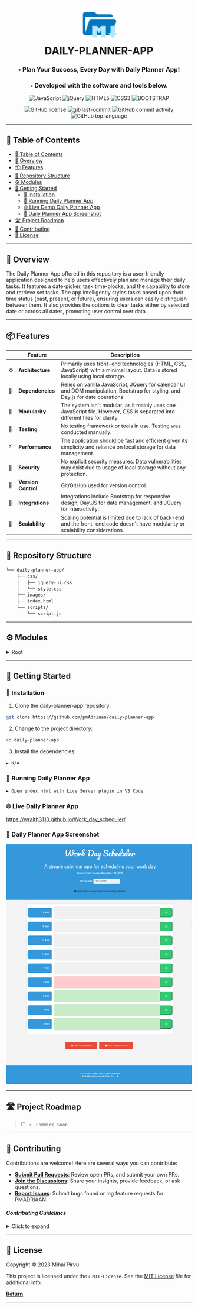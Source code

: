 <div align="center">
<h1 align="center">
<img src="https://raw.githubusercontent.com/PKief/vscode-material-icon-theme/ec559a9f6bfd399b82bb44393651661b08aaf7ba/icons/folder-markdown-open.svg" width="100" />
<br>DAILY-PLANNER-APP</h1>
<h3>◦ Plan Your Success, Every Day with Daily Planner App!</h3>
<h3>◦ Developed with the software and tools below.</h3>

<p align="center">
<img src="https://img.shields.io/badge/JavaScript-F7DF1E.svg?style=flat-square&logo=JavaScript&logoColor=black" alt="JavaScript" />
<img src="https://img.shields.io/badge/jQuery-0769AD.svg?style=flat-square&logo=jquery&logoColor=white" alt="jQuery" />
<img src="https://img.shields.io/badge/HTML5-E34F26.svg?style=flat-square&logo=HTML5&logoColor=white" alt="HTML5" />
<img src="https://img.shields.io/badge/CSS3-1572B6?style=&logo=css3&logoColor=white" alt="CSS3" />
<img src="https://img.shields.io/badge/Bootstrap-563D7C?style=&logo=css3&logoColor=white" alt="BOOTSTRAP" />
</p>
<img src="https://img.shields.io/github/license/pmAdriaan/daily-planner-app?style=flat-square&color=5D6D7E" alt="GitHub license" />
<img src="https://img.shields.io/github/last-commit/pmAdriaan/daily-planner-app?style=flat-square&color=5D6D7E" alt="git-last-commit" />
<img src="https://img.shields.io/github/commit-activity/m/pmAdriaan/daily-planner-app?style=flat-square&color=5D6D7E" alt="GitHub commit activity" />
<img src="https://img.shields.io/github/languages/top/pmAdriaan/daily-planner-app?style=flat-square&color=5D6D7E" alt="GitHub top language" />
</div>

---

## 📖 Table of Contents
- [📖 Table of Contents](#-table-of-contents)
- [📍 Overview](#-overview)
- [📦 Features](#-features)
- [📂 Repository Structure](#-repository-structure)
- [⚙️ Modules](#%EF%B8%8F-modules)
- [🚀 Getting Started](#-getting-started)
    - [🔧 Installation](#-installation)
    - [🤖 Running Daily Planner App](#-running-daily-planner-app)
    - [🌐 Live Demo Daily Planner App](#-live-demo-daily-planner-app)
    - [📸 Daily Planner App Screenshot ](#-daily-planner-app-screenshot)
- [🛣 Project Roadmap](#-project-roadmap)
- [🤝 Contributing](#-contributing)
- [📄 License](#-license)

---


## 📍 Overview

The Daily Planner App offered in this repository is a user-friendly application designed to help users effectively plan and manage their daily tasks. It features a date-picker, task time-blocks, and the capability to store and retrieve set tasks. The app intelligently styles tasks based upon their time status (past, present, or future), ensuring users can easily distinguish between them. It also provides the options to clear tasks either by selected date or across all dates, promoting user control over data.

---

## 📦 Features

|    | Feature            | Description                                                                                                        |
|----|--------------------|--------------------------------------------------------------------------------------------------------------------|
| ⚙️ | **Architecture**   | Primarily uses front-end technologies (HTML, CSS, JavaScript) with a minimal layout. Data is stored locally using local storage. |
| 🔗 | **Dependencies**   | Relies on vanilla JavaScript, JQuery for calendar UI and DOM manipulation, Bootstrap for styling, and Day.js for date operations.|
| 🧩 | **Modularity**     | The system isn't modular, as it mainly uses one JavaScript file. However, CSS is separated into different files for clarity.|
| 🧪 | **Testing**        | No testing framework or tools in use. Testing was conducted manually.|
| ⚡️ | **Performance**    | The application should be fast and efficient given its simplicity and reliance on local storage for data management.|
| 🔐 | **Security**       | No explicit security measures. Data vulnerabilities may exist due to usage of local storage without any protection.|
| 🔀 | **Version Control**| Git/GitHub used for version control.|
| 🔌 | **Integrations**   | Integrations include Bootstrap for responsive design, Day.JS for date management, and JQuery for interactivity. |
| 📶 | **Scalability**    | Scaling potential is limited due to lack of back-end and the front-end code doesn't have modularity or scalability considerations.|


---


## 📂 Repository Structure

```sh
└── daily-planner-app/
    ├── css/
    │   ├── jquery-ui.css
    │   └── style.css
    ├── images/
    ├── index.html
    └── scripts/
        └── script.js

```

---


## ⚙️ Modules

<details closed><summary>Root</summary>

| File                                                                                        | Summary                                                                                                                                                                                                                                                                                                                                                                                                                                                                                                                                                    |
| ---                                                                                         | ---                                                                                                                                                                                                                                                                                                                                                                                                                                                                                                                                                        |
| [index.html](https://github.com/pmAdriaan/daily-planner-app/blob/main/index.html)           | The code establishes the Work Day Scheduler, a simple daily planner app. It includes Google Fonts, JQuery, Bootstrap, and Day.js library to aid functionality and styling. It features a day-picker, instructions, a container for time-block tasks, and options to clear tasks by all storage or selected date. There are links to style sheets for additional CSS and JQuery UI styling. The file structure includes directories for storing CSS, images and scripts.                                                                                    |
| [jquery-ui.css](https://github.com/pmAdriaan/daily-planner-app/blob/main/css\jquery-ui.css) | The code defines a variety of user interface (UI) styles using CSS for a daily planner application. It includes styles for functional elements like icons, interaction cues, input fields, buttons, and UI states like hover, active, focus. It specifically styles jQuery-UI components like date-picker and provides customized icon sprites. It defines UI styles for layout helpers, overlays, error states, primary and secondary actions which control responsiveness of UI. The code also handles visual aspects like border-radius and box-shadow. |
| [style.css](https://github.com/pmAdriaan/daily-planner-app/blob/main/css\style.css)         | The code defines the CSS for the daily planner app, including color variables, font styles, layout specifications, and button designs. It handles various interactivity states (focus, hover) and conditions (past, present, future), ensuring a consistent, attractive appearance across different elements of the app. The design is responsive, with specific media queries for screen widths less than 768px.                                                                                                                                            |
| [script.js](https://github.com/pmAdriaan/daily-planner-app/blob/main/scripts\script.js)     | The JavaScript code for the daily planner application. It initializes a jQuery UI calendar, generates time blocks for hourly tasks within business hours (9AM-5PM), and saves or fetches these tasks from local storage. The selected date's tasks are dynamically updated and styled based on their time status (past, present, or future). Click events handle task saving, clear tasks for the selected date, and clear all tasks, with associated confirmation messages.                                                                             |

</details>

---

## 🚀 Getting Started

### 🔧 Installation

1. Clone the daily-planner-app repository:
```sh
git clone https://github.com/pmAdriaan/daily-planner-app
```

2. Change to the project directory:
```sh
cd daily-planner-app
```

3. Install the dependencies:
```sh
► N/A
```

### 🤖 Running Daily Planner App

```sh
► Open index.html with Live Server plugin in VS Code
```

### 🌐 Live Daily Planner App
https://wraith3110.github.io/Work_day_scheduler/


### 📸 Daily Planner App Screenshot

![Daily Planner App Screenshot](./images/daily-planner-app_screenshot.png?raw=true "daily-planner-app")

---


## 🛣 Project Roadmap

> - [ ] `ℹ️  Comming Soon`


---

## 🤝 Contributing

Contributions are welcome! Here are several ways you can contribute:

- **[Submit Pull Requests](https://github.com/pmAdriaan/daily-planner-app/blob/main/CONTRIBUTING.md)**: Review open PRs, and submit your own PRs.
- **[Join the Discussions](https://github.com/pmAdriaan/daily-planner-app/discussions)**: Share your insights, provide feedback, or ask questions.
- **[Report Issues](https://github.com/pmAdriaan/daily-planner-app/issues)**: Submit bugs found or log feature requests for PMADRIAAN.

#### *Contributing Guidelines*

<details closed>
<summary>Click to expand</summary>

1. **Fork the Repository**: Start by forking the project repository to your GitHub account.
2. **Clone Locally**: Clone the forked repository to your local machine using a Git client.
   ```sh
   git clone <your-forked-repo-url>
   ```
3. **Create a New Branch**: Always work on a new branch, giving it a descriptive name.
   ```sh
   git checkout -b new-feature-x
   ```
4. **Make Your Changes**: Develop and test your changes locally.
5. **Commit Your Changes**: Commit with a clear and concise message describing your updates.
   ```sh
   git commit -m 'Implemented new feature x.'
   ```
6. **Push to GitHub**: Push the changes to your forked repository.
   ```sh
   git push origin new-feature-x
   ```
7. **Submit a Pull Request**: Create a PR against the original project repository. Clearly describe the changes and their motivations.

Once your PR is reviewed and approved, it will be merged into the main branch.

</details>

---

## 📄 License


Copyright © 2023 Mihai Pirvu.

This project is licensed under the `ℹ️ MIT-License`. See the [MIT License](https://github.com/pmAdriaan/daily-planner-app/blob/main/LICENSE) file for additional info.

[**Return**](#Top)

---

